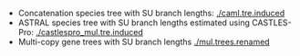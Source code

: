 - Concatenation species tree with SU branch lengths: [./caml.tre.induced](https://github.com/ytabatabaee/CASTLES-Pro-paper/blob/main/data/biological/1kp/caml.tre.induced)
- ASTRAL species tree with SU branch lengths estimated using CASTLES-Pro: [./castlespro_mul.tre.induced](https://github.com/ytabatabaee/CASTLES-Pro-paper/blob/main/data/biological/1kp/castlespro_mul.tre.induced)
- Multi-copy gene trees with SU branch lengths [./mul.trees.renamed](https://github.com/ytabatabaee/CASTLES-Pro-paper/blob/main/data/biological/1kp/mul.trees.renamed)
